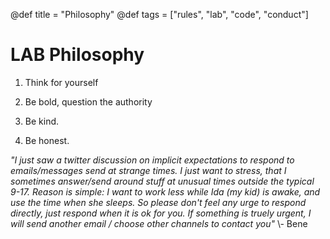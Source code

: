 @def title = "Philosophy"
@def tags = ["rules", "lab", "code", "conduct"]

# LAB Philosophy 
1. Think for yourself
   
2. Be bold, question the authority
   
3. Be kind.
   
4. Be honest.

*"I just saw a twitter discussion on implicit expectations to respond to emails/messages send at strange times. I just want to stress, that I sometimes answer/send around stuff at unusual times outside the typical 9-17. Reason is simple: I want to work less while Ida (my kid) is awake, and use the time when she sleeps. So please don't feel any urge to respond directly, just respond when it is ok for you. If something is truely urgent, I will send another email / choose other channels to contact you"* 
\\- Bene
